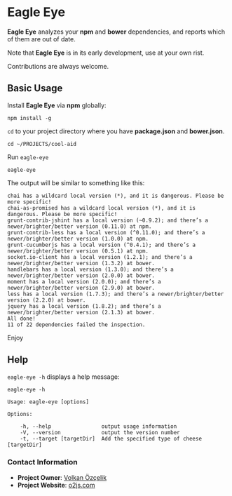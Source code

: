 # Eagle Eye

**Eagle Eye** analyzes your **npm** and **bower** dependencies, and reports
which of them are out of date.

Note that **Eagle Eye** is in its early development, use at your own rist.

Contributions are always welcome.

## Basic Usage

Install **Eagle Eye** via **npm** globally:

    npm install -g

`cd` to your project directory where you have **package.json** and **bower.json**.

    cd ~/PROJECTS/cool-aid

Run `eagle-eye`

    eagle-eye

The output will be similar to something like this:

    chai has a wildcard local version (*), and it is dangerous. Please be more specific!
    chai-as-promised has a wildcard local version (*), and it is dangerous. Please be more specific!
    grunt-contrib-jshint has a local version (~0.9.2); and there’s a newer/brighter/better version (0.11.0) at npm.
    grunt-contrib-less has a local version (^0.11.0); and there’s a newer/brighter/better version (1.0.0) at npm.
    grunt-cucumberjs has a local version (^0.4.1); and there’s a newer/brighter/better version (0.5.1) at npm.
    socket.io-client has a local version (1.2.1); and there’s a newer/brighter/better version (1.3.2) at bower.
    handlebars has a local version (1.3.0); and there’s a newer/brighter/better version (2.0.0) at bower.
    moment has a local version (2.0.0); and there’s a newer/brighter/better version (2.9.0) at bower.
    less has a local version (1.7.3); and there’s a newer/brighter/better version (2.2.0) at bower.
    jquery has a local version (1.8.2); and there’s a newer/brighter/better version (2.1.3) at bower.
    All done!
    11 of 22 dependencies failed the inspection.

Enjoy

## Help

`eagle-eye -h` displays a help message:

    eagle-eye -h

    Usage: eagle-eye [options]

    Options:

        -h, --help                output usage information
        -V, --version             output the version number
        -t, --target [targetDir]  Add the specified type of cheese [targetDir]

### Contact Information

* **Project Owner**: [Volkan Özçelik](http://volkan.io/)
* **Project Website**: [o2js.com](http://o2js.com/)
